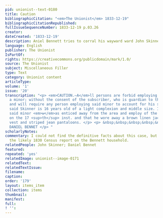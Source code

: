 ```yaml
---
pid: unionist--text-0180
title: Caution
bibliographicCitation: "<em>The Unionist</em> 1833-12-19"
bibliographicCitationRepublished: 
fullIssueSequenceNumber: 1833-12-19 p.03.26
creator: 
dateCreated: '1833-12-19'
description: Aniel Bennett tries to corral his wayward ward John Skinner
language: English
publisher: The Unionist
IsPartOf: 
rights: https://creativecommons.org/publicdomain/mark/1.0/
source: The Unionist
subject: Miscellaneous Filler
type: Text
category: Unionist content
articleType: 
volume: '1'
issue: '20'
transcription: "<p> <em>CAUTION.—A</em>ll persons are forbid employing John Skinner,
  a minor; without the consent of the subscriber, who is guardian to the said minor,
  and will require any person employing said minor to account for his services. The
  said Skinner is 16 years old of a light complexion and middle size. It is expected
  said minor <em>w</em>as enticed away from the area and employ of the subscriber
  on the 17 <sup>th</sup> inst. and that he wore away a brown linen jacket, Marseilles
  vest and striped jean pantaloons. </p> <p> &nbsp;&nbsp;&nbsp;&nbsp;&nbsp;&nbsp;&nbsp;&nbsp;&nbsp;&nbsp;&nbsp;&nbsp;&nbsp;&nbsp;&nbsp;&nbsp;&nbsp;&nbsp;&nbsp;&nbsp;&nbsp;&nbsp;&nbsp;&nbsp;&nbsp;&nbsp;&nbsp;&nbsp;&nbsp;&nbsp;&nbsp;&nbsp;&nbsp;&nbsp;&nbsp;&nbsp;&nbsp;&nbsp;&nbsp;&nbsp;&nbsp;&nbsp;&nbsp;&nbsp;&nbsp;&nbsp;&nbsp;
  DANIEL BENNET </p> "
scholarlyNotes: 
commentary: I could not find the definitive facts about this case, but I've included
  the likely 1830 Census report on the Bennett household.
relatedPeople: John Skinner; Daniel Bennet
featured: 
repeated: 'yes'
relatedImage: unionist--image-0171
relatedText: 
relatedTextIssue: 
filename: 
caption: 
order: '179'
layout: items_item
collection: items
thumbnail: 
manifest: 
full: 
! '': 
---
```

